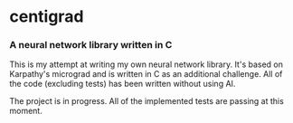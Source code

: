 # centigrad
### A neural network library written in C

This is my attempt at writing my own neural network library. It's based on
Karpathy's micrograd and is written in C as an additional challenge. All of the
code (excluding tests) has been written without using AI.

The project is in progress. All of the implemented tests are passing at this
moment.
